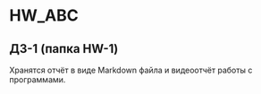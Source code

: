 # HW_ABC
## ДЗ-1 (папка HW-1)
Хранятся отчёт в виде Markdown файла и видеоотчёт работы с программами.
